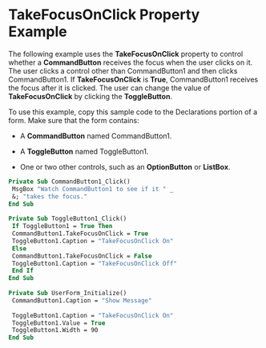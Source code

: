 
# TakeFocusOnClick Property Example

The following example uses the  **TakeFocusOnClick** property to control whether a **CommandButton** receives the focus when the user clicks on it. The user clicks a control other than CommandButton1 and then clicks CommandButton1. If **TakeFocusOnClick** is **True**, CommandButton1 receives the focus after it is clicked. The user can change the value of **TakeFocusOnClick** by clicking the **ToggleButton**.

To use this example, copy this sample code to the Declarations portion of a form. Make sure that the form contains:




- A  **CommandButton** named CommandButton1.
    
- A  **ToggleButton** named ToggleButton1.
    
- One or two other controls, such as an  **OptionButton** or **ListBox**.
    




```vb
Private Sub CommandButton1_Click() 
 MsgBox "Watch CommandButton1 to see if it " _ 
 &; "takes the focus." 
End Sub 
 
Private Sub ToggleButton1_Click() 
 If ToggleButton1 = True Then 
 CommandButton1.TakeFocusOnClick = True 
 ToggleButton1.Caption = "TakeFocusOnClick On" 
 Else 
 CommandButton1.TakeFocusOnClick = False 
 ToggleButton1.Caption = "TakeFocusOnClick Off" 
 End If 
End Sub 
 
Private Sub UserForm_Initialize() 
 CommandButton1.Caption = "Show Message" 
 
 ToggleButton1.Caption = "TakeFocusOnClick On" 
 ToggleButton1.Value = True 
 ToggleButton1.Width = 90 
End Sub
```

